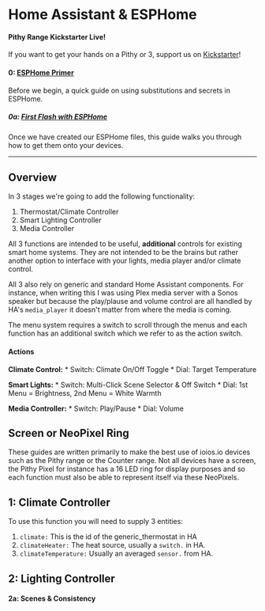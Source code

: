 # Home Assistant & ESPHome

#### Pithy Range Kickstarter Live!
If you want to get your hands on a Pithy or 3, support us on [Kickstarter](https://www.kickstarter.com/projects/ioios/ioios-the-pithy-range?ref=11yk48)!

#### 0: [ESPHome Primer](https://github.com/ioios-io/demos/tree/main/Home%20Assistant%20with%20ESPHome/0.%20ESPHome%20Primer)
Before we begin, a quick guide on using substitutions and secrets in ESPHome.
##### 0a: [First Flash with ESPHome](https://github.com/ioios-io/demos/tree/main/Home%20Assistant%20with%20ESPHome/0a.%20First%20Flash%20with%20ESPHome)
Once we have created our ESPHome files, this guide walks you through how to get them onto your devices.

___

## Overview
In 3 stages we're going to add the following functionality:
1) Thermostat/Climate Controller
2) Smart Lighting Controller
3) Media Controller

All 3 functions are intended to be useful, **additional** controls for existing smart home systems. They are not intended to be the brains but rather another option to interface with your lights, media player and/or climate control.

All 3 also rely on generic and standard Home Assistant components. For instance, when writing this I was using Plex media server with a Sonos speaker but because the play/plause and volume control are all handled by HA's `media_player` it doesn't matter from where the media is coming.

The menu system requires a switch to scroll through the menus and each function has an additional switch which we refer to as the action switch.

#### Actions
**Climate Control:**
	* Switch: Climate On/Off Toggle
    * Dial: Target Temperature

**Smart Lights:**
	* Switch: Multi-Click Scene Selector & Off Switch
    * Dial: 1st Menu = Brightness, 2nd Menu = White Warmth

**Media Controller:**
	* Switch: Play/Pause
    * Dial: Volume

## Screen or NeoPixel Ring
These guides are written primarily to make the best use of ioios.io devices such as the Pithy range or the Counter range. Not all devices have a screen, the Pithy Pixel for instance has a 16 LED ring for display purposes and so each function must also be able to represent itself via these NeoPixels.

## 1: Climate Controller
To use this function you will need to supply 3 entities:
1) `climate:` This is the id of the generic_thermostat in HA
2) `climateHeater:` The heat source, usually a `switch.` in HA.
3) `climateTemperature:` Usually an averaged `sensor.` from HA.

## 2: Lighting Controller
#### 2a: Scenes & Consistency